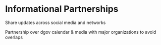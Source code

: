 # Informational Partnerships



Share updates across social media and networks

Partnership over dgov calendar & media with major organizations to avoid overlaps

